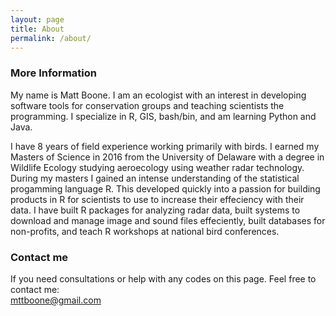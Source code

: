 ```yaml
---
layout: page
title: About
permalink: /about/
---
```




### More Information
My name is Matt Boone. I am an ecologist with an interest in developing software tools for conservation groups and teaching scientists the programming. I specialize in R, GIS, bash/bin, and am learning Python and Java.

I have 8 years of field experience working primarily with birds. I earned my Masters of Science in 2016 from the University of Delaware with a degree in Wildlife Ecology studying aeroecology using weather radar technology. During my masters I gained an intense understanding of the statistical progamming language R. This developed quickly into a passion for building products in R for scientists to use to increase their effeciency with their data. I have built R packages for analyzing radar data, built systems to download and manage image and sound files effeciently, built databases for non-profits, and teach R workshops at national bird conferences.


### Contact me
If you need consultations or help with any codes on this page. Feel free to contact me:  
[mttboone@gmail.com](mailto:mttboone@gmail.com)
